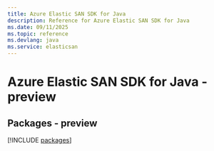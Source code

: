 ```yaml
---
title: Azure Elastic SAN SDK for Java
description: Reference for Azure Elastic SAN SDK for Java
ms.date: 09/11/2025
ms.topic: reference
ms.devlang: java
ms.service: elasticsan
---
```

# Azure Elastic SAN SDK for Java - preview
## Packages - preview
[!INCLUDE [packages](elastic-san-index.md)]
